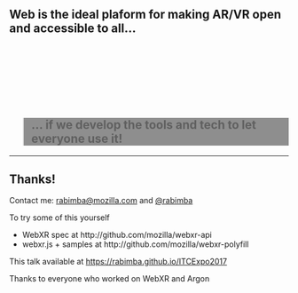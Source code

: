 <!-- .slide: data-background="resources/textures/ironman.png" -->

<h2>Web is the ideal plaform for making AR/VR open and accessible to all...</h2>
<br>
<br>
<br>
<br>

<br>
<br>
<blockquote style="background: rgba(32, 32, 32, 0.5);">
    <h2>... if we develop the tools and tech to let everyone use it!</h2>
</blockquote>

------
<!-- .slide: data-background="resources/textures/background-radial.jpeg" style="text-align: left;" -->


<h2>Thanks!</h2>
<p>Contact me: <a href="mailto:rabimba@mozilla.com">rabimba@mozilla.com</a> and <a href="https://twitter.com/rabimba">@rabimba</a>

<p>To try some of this yourself</p>
<ul>
    <li>WebXR spec at http://github.com/mozilla/webxr-api</li>
    <li>webxr.js + samples at http://github.com/mozilla/webxr-polyfill</li>
</ul>

<p>This talk available at <a href="https://rabimba.github.io/ITCExpo2017">https://rabimba.github.io/ITCExpo2017</a></p>
<p>Thanks to everyone who worked on WebXR and Argon</p>

